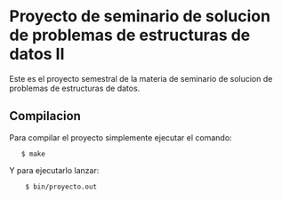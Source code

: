 Proyecto de seminario de solucion de problemas de estructuras de datos II
==========================================================================

Este es el proyecto semestral de la materia de seminario de solucion de 
problemas de estructuras de datos.

Compilacion
------------

Para compilar el proyecto simplemente ejecutar el comando:

```
   $ make
```

Y para ejecutarlo lanzar:

```
    $ bin/proyecto.out
```
